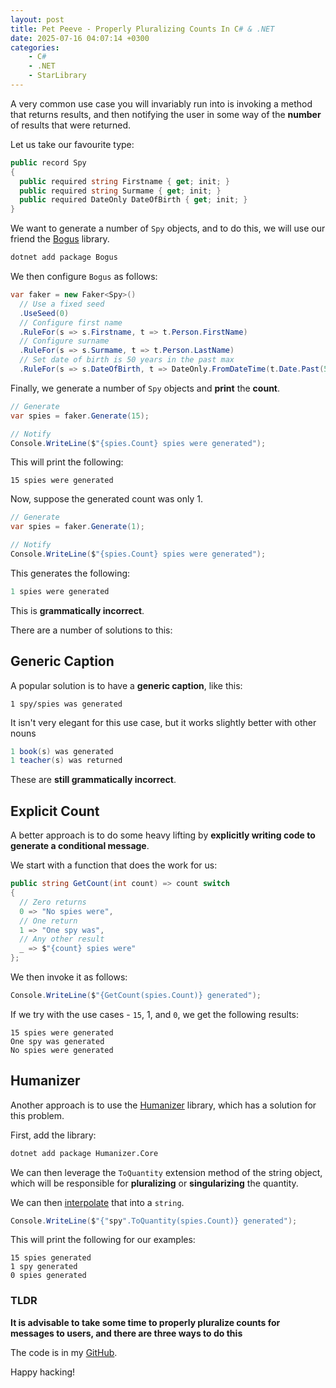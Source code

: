 ```yaml
---
layout: post
title: Pet Peeve - Properly Pluralizing Counts In C# & .NET
date: 2025-07-16 04:07:14 +0300
categories:
    - C#
    - .NET
    - StarLibrary
---
```


A very common use case you will invariably run into is invoking a method that returns results, and then notifying the user in some way of the **number** of results that were returned.

Let us take our favourite type:

```c#
public record Spy
{
  public required string Firstname { get; init; }
  public required string Surmame { get; init; }
  public required DateOnly DateOfBirth { get; init; }
}
```

We want to generate a number of `Spy` objects, and to do this, we will use our friend the [Bogus](https://github.com/bchavez/Bogus) library.

```bash
dotnet add package Bogus
```

We then configure `Bogus` as follows:

```c#
var faker = new Faker<Spy>()
  // Use a fixed seed
  .UseSeed(0)
  // Configure first name
  .RuleFor(s => s.Firstname, t => t.Person.FirstName)
  // Configure surname
  .RuleFor(s => s.Surmame, t => t.Person.LastName)
  // Set date of birth is 50 years in the past max
  .RuleFor(s => s.DateOfBirth, t => DateOnly.FromDateTime(t.Date.Past(50)));
```

Finally, we generate a number of `Spy` objects and **print** the **count**.

```c#
// Generate
var spies = faker.Generate(15);

// Notify
Console.WriteLine($"{spies.Count} spies were generated");
```

This will print the following:

```plaintext
15 spies were generated
```

Now, suppose the generated count was only 1.

```c#
// Generate
var spies = faker.Generate(1);

// Notify
Console.WriteLine($"{spies.Count} spies were generated");
```

This generates the following:

```c#
1 spies were generated
```

This is **grammatically incorrect**.

There are a number of solutions to this:

## Generic Caption

A popular solution is to have a **generic caption**, like this:

```plaintext
1 spy/spies was generated
```

It isn't very elegant for this use case, but it works slightly better with other nouns

```c#
1 book(s) was generated
1 teacher(s) was returned
```

These are **still grammatically incorrect**.

## Explicit Count

A better approach is to do some heavy lifting by **explicitly writing code to generate a conditional message**.

We start with a function that does the work for us:

```c#
public string GetCount(int count) => count switch
{
  // Zero returns
  0 => "No spies were",
  // One return
  1 => "One spy was",
  // Any other result
  _ => $"{count} spies were"
};
```

We then invoke it as follows:

```c#
Console.WriteLine($"{GetCount(spies.Count)} generated");
```

If we try with the use cases - `15`, 1, and `0`, we get the following results:

```plaintext
15 spies were generated
One spy was generated
No spies were generated
```

## Humanizer

Another approach is to use the [Humanizer](https://github.com/Humanizr/Humanizer) library, which has a solution for this problem.

First, add the library:

```bash
dotnet add package Humanizer.Core
```

We can then leverage the `ToQuantity` extension method of the string object, which will be responsible for **pluralizing** or **singularizing** the quantity.

We can then [interpolate](https://learn.microsoft.com/en-us/dotnet/csharp/tutorials/string-interpolation) that into a `string`.

```c#
Console.WriteLine($"{"spy".ToQuantity(spies.Count)} generated");
```

This will print the following for our examples:

```plaintext
15 spies generated
1 spy generated
0 spies generated
```

### TLDR

**It is advisable to take some time to properly pluralize counts for messages to users, and there are three ways to do this**

The code is in my [GitHub](https://github.com/conradakunga/BlogCode/tree/master/2025-07-15%20-%20Counts).

Happy hacking!
